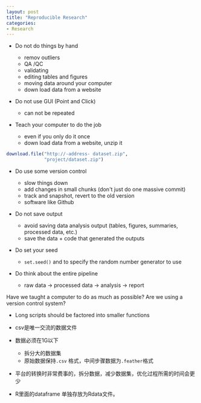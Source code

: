 ```yaml
---
layout: post
title: "Reproducible Research"
categories:
- Research
---
```



- Do not do things by hand 
     + remov outliers
     + QA /QC 
     + validating 
     + editing tables and figures
     + moving data around your computer 
     + down load data from a website 


- Do not use GUI (Point and Click) 
     + can not be repeated


- Teach your computer to do the job
     + even if you only do it once
     + down load data from a website, unzip it 


```r
download.file("http://-address- dataset.zip", 
              "project/dataset.zip") 
```


- Do use some version control
     + slow things down
     + add changes in small chunks (don't just do one massive commit)
     + track and snapshot, revert to the old version 
     + software like Github 


- Do not save output 
     + avoid saving data analysis output (tables, figures, summaries, processed data, etc.) 
     + save the data + code that generated the outputs


- Do set your seed 
     + `set.seed()` and to specify the random number generator to use 


- Do think about the entire pipeline 
     + raw data -> processed data -> analysis -> report 


Have we taught a computer to do as much as possible? 
Are we using a version control system? 

- Long scripts should be factored
into smaller functions

- csv是唯一交流的数据文件  

- 数据必须在1G以下   
    + 拆分大的数据集 
    + 原始数据保持`.csv` 格式，中间步骤数据为`.feather`格式
    
- 平台的转换时非常费事的，拆分数据，减少数据集，优化过程所需的时间会更少

- R里面的dataframe 单独存放为Rdata文件。
